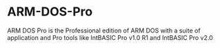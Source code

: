 # ARM-DOS-Pro
ARM DOS Pro is the Professional edition of ARM DOS with a suite of application and Pro tools like IntBASIC Pro v1.0 R1 and IntBASIC Pro v2.0
